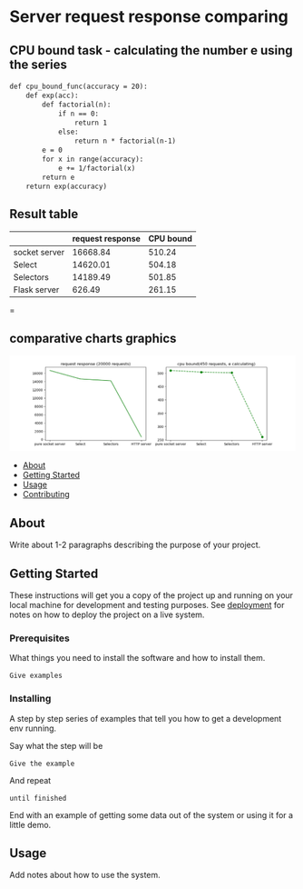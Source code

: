 # Server request response comparing

## CPU bound task - calculating the number e using the series

```
def cpu_bound_func(accuracy = 20):
    def exp(acc):
        def factorial(n):
            if n == 0:
                return 1
            else:
                return n * factorial(n-1)
        e = 0
        for x in range(accuracy):
            e += 1/factorial(x)
        return e
    return exp(accuracy)
```

## Result table

|               | request response | CPU bound |
| ------------- | ------------- |--------------|
|socket server  | 16668.84      | 510.24       |
|Select         | 14620.01      |  504.18      |
|Selectors      | 14189.49      | 501.85       |
|Flask server   | 626.49        | 261.15       |
=

## comparative charts graphics

![alt text](../saved_figure.png " ")

- [About](#about)
- [Getting Started](#getting_started)
- [Usage](#usage)
- [Contributing](../CONTRIBUTING.md)

## About <a name = "about"></a>

Write about 1-2 paragraphs describing the purpose of your project.

## Getting Started <a name = "getting_started"></a>

These instructions will get you a copy of the project up and running on your local machine for development and testing purposes. See [deployment](#deployment) for notes on how to deploy the project on a live system.

### Prerequisites

What things you need to install the software and how to install them.

```
Give examples
```

### Installing

A step by step series of examples that tell you how to get a development env running.

Say what the step will be

```
Give the example
```

And repeat

```
until finished
```

End with an example of getting some data out of the system or using it for a little demo.

## Usage <a name = "usage"></a>

Add notes about how to use the system.
